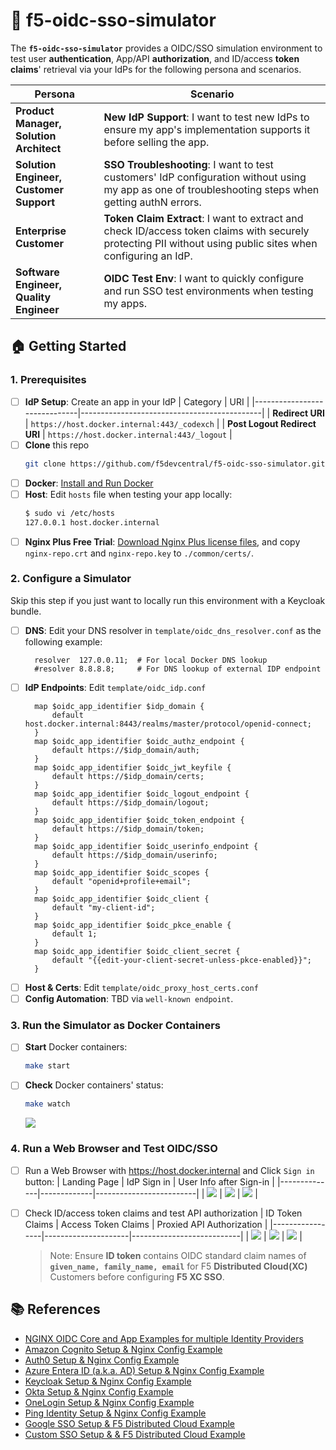 # 🔐 f5-oidc-sso-simulator

The **`f5-oidc-sso-simulator`** provides a OIDC/SSO simulation environment to test user **authentication**, App/API **authorization**, and ID/access **token claims**' retrieval via your IdPs for the following persona and scenarios.

| Persona | Scenario |
|---------|----------|
| **Product Manager, Solution Architect** | **New IdP Support**: I want to test new IdPs to ensure my app's implementation supports it before selling the app. |
| **Solution Engineer, Customer Support** | **SSO Troubleshooting**: I want to test customers' IdP configuration without using my app as one of troubleshooting steps when getting authN errors. |
| **Enterprise Customer** | **Token Claim Extract**: I want to extract and check ID/access token claims with securely protecting PII without using public sites when configuring an IdP. |
| **Software Engineer, Quality Engineer** | **OIDC Test Env**: I want to quickly configure and run SSO test environments when testing my apps. |


## 🏠 Getting Started

### 1. Prerequisites
- [ ] **IdP Setup**: Create an app in your IdP
  | Category                     | URI                                         |
  |------------------------------|---------------------------------------------|
  | **Redirect URI**             | `https://host.docker.internal:443/_codexch` |
  | **Post Logout Redirect URI** | `https://host.docker.internal:443/_logout`  |
- [ ] **Clone** this repo
  ```bash
  git clone https://github.com/f5devcentral/f5-oidc-sso-simulator.git
  ```
- [ ] **Docker**: [Install and Run Docker](https://docs.docker.com/engine/install/)
- [ ] **Host**: Edit `hosts` file when testing your app locally:
  ```bash
  $ sudo vi /etc/hosts
  127.0.0.1 host.docker.internal
  ```
- [ ] **Nginx Plus Free Trial**: [Download Nginx Plus license files](https://www.nginx.com/free-trial-request/), and copy `nginx-repo.crt` and `nginx-repo.key` to `./common/certs/`.

### 2. Configure a Simulator
Skip this step if you just want to locally run this environment with a Keycloak bundle.
- [ ] **DNS**: Edit your DNS resolver in `template/oidc_dns_resolver.conf` as the following example:
  ```nginx
    resolver  127.0.0.11;  # For local Docker DNS lookup
    #resolver 8.8.8.8;     # For DNS lookup of external IDP endpoint
  ```
- [ ] **IdP Endpoints**: Edit `template/oidc_idp.conf`
  ```nginx
    map $oidc_app_identifier $idp_domain {
        default host.docker.internal:8443/realms/master/protocol/openid-connect;
    }
    map $oidc_app_identifier $oidc_authz_endpoint {
        default https://$idp_domain/auth;
    }
    map $oidc_app_identifier $oidc_jwt_keyfile {
        default https://$idp_domain/certs;
    }
    map $oidc_app_identifier $oidc_logout_endpoint {
        default https://$idp_domain/logout;
    }
    map $oidc_app_identifier $oidc_token_endpoint {
        default https://$idp_domain/token;
    }
    map $oidc_app_identifier $oidc_userinfo_endpoint {
        default https://$idp_domain/userinfo;
    }
    map $oidc_app_identifier $oidc_scopes {
        default "openid+profile+email";
    }
    map $oidc_app_identifier $oidc_client {
        default "my-client-id";
    }
    map $oidc_app_identifier $oidc_pkce_enable {
        default 1;
    }
    map $oidc_app_identifier $oidc_client_secret {
        default "{{edit-your-client-secret-unless-pkce-enabled}}";
    }
  ```
- [ ] **Host & Certs**: Edit `template/oidc_proxy_host_certs.conf`
- [ ] **Config Automation**: TBD via `well-known endpoint`.

### 3. Run the Simulator as Docker Containers
- [ ] **Start** Docker containers:
  ```bash
  make start
  ```
- [ ] **Check** Docker containers' status:
  ```bash
  make watch
  ```
  ![](./docs/img/make-watch.png)

### 4. Run a Web Browser and Test OIDC/SSO
- [ ] Run a Web Browser with https://host.docker.internal and Click `Sign in` button:
  | Landing Page | IdP Sign in | User Info after Sign-in |
  |--------------|-------------|-------------------------|
  | ![](./docs/img/oidc-landing-page.png) | ![](./docs/img/oidc-kc-login.png) | ![](./docs/img/oidc-logged-in.png) |
- [ ] Check ID/access token claims and test API authorization
  | ID Token Claims | Access Token Claims | Proxied API Authorization |
  |-----------------|---------------------|---------------------------|
  | ![](./docs/img/oidc-id-token.png) | ![](./docs/img/oidc-access-token.png) | ![](./docs/img/oidc-api-authz.png) | 
  > Note: Ensure **ID token** contains OIDC standard claim names of **`given_name, family_name, email`** for F5 **Distributed Cloud(XC)** Customers before configuring **F5 XC SSO**.


## 📚 References
- [NGINX OIDC Core and App Examples for multiple Identity Providers](https://github.com/nginx-openid-connect)
- [Amazon Cognito Setup & Nginx Config Example](https://github.com/nginx-openid-connect/nginx-oidc-amazon-cognito)
- [Auth0 Setup & Nginx Config Example](https://github.com/nginx-openid-connect/nginx-oidc-auth0)
- [Azure Entera ID (a.k.a. AD) Setup & Nginx Config Example](https://github.com/nginx-openid-connect/nginx-oidc-azure-ad)
- [Keycloak Setup & Nginx Config Example](https://github.com/nginx-openid-connect/nginx-oidc-keycloak)
- [Okta Setup & Nginx Config Example](https://github.com/nginx-openid-connect/nginx-oidc-okta)
- [OneLogin Setup & Nginx Config Example](https://github.com/nginx-openid-connect/nginx-oidc-onelogin)
- [Ping Identity Setup & Nginx Config Example](https://github.com/nginx-openid-connect/nginx-oidc-ping-identity)
- [Google SSO Setup & F5 Distributed Cloud Example](https://docs.cloud.f5.com/docs/how-to/user-mgmt/sso-google)
- [Custom SSO Setup & & F5 Distributed Cloud Example](https://docs.cloud.f5.com/docs/how-to/user-mgmt/sso-custom)


